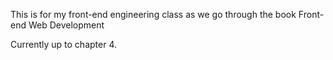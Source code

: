 This is for my front-end engineering class as we go through the book Front-end Web Development 

Currently up to chapter 4.  
